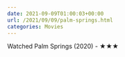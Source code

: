 ```yaml
---
date: 2021-09-09T01:00:03+00:00
url: /2021/09/09/palm-springs.html
categories: Movies
---
```

Watched Palm Springs (2020) - ★★★




